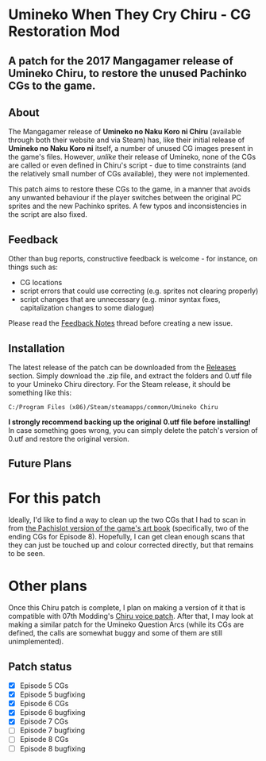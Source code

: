 # Umineko When They Cry Chiru - CG Restoration Mod
A patch for the 2017 Mangagamer release of Umineko Chiru, to restore the unused Pachinko CGs to the game.
----
## About
The Mangagamer release of **Umineko no Naku Koro ni Chiru** (available through both their website and via Steam) has, like their initial release of **Umineko no Naku Koro ni** itself, a number of unused CG images present in the game's files. However, _unlike_ their release of Umineko, none of the CGs are called or even defined in Chiru's script - due to time constraints (and the relatively small number of CGs available), they were not implemented.

This patch aims to restore these CGs to the game, in a manner that avoids any unwanted behaviour if the player switches between the original PC sprites and the new Pachinko sprites. A few typos and inconsistencies in the script are also fixed.
## Feedback
Other than bug reports, constructive feedback is welcome - for instance, on things such as:
- CG locations
- script errors that could use correcting (e.g. sprites not clearing properly) 
- script changes that are unnecessary (e.g. minor syntax fixes, capitalization changes to some dialogue)

Please read the [Feedback Notes](https://github.com/KyuuGryphon/umineko-chiru-cgs/issues/1) thread before creating a new issue.
## Installation
The latest release of the patch can be downloaded from the [Releases](https://github.com/KyuuGryphon/umineko-chiru-cgs/releases) section. Simply download the .zip file, and extract the folders and 0.utf file to your Umineko Chiru directory. For the Steam release, it should be something like this:

`C:/Program Files (x86)/Steam/steamapps/common/Umineko Chiru`

**I strongly recommend backing up the original 0.utf file before installing!** In case something goes wrong, you can simply delete the patch's version of 0.utf and restore the original version. 
## Future Plans
# For this patch
Ideally, I'd like to find a way to clean up the two CGs that I had to scan in from [the Pachislot version of the game's art book](https://www.ninoma.com/index.php/character-of-the-slot-golden-witch-umineko-no-naku-koro-ni-artbooks) (specifically, two of the ending CGs for Episode 8). Hopefully, I can get clean enough scans that they can just be touched up and colour corrected directly, but that remains to be seen.
# Other plans
Once this Chiru patch is complete, I plan on making a version of it that is compatible with 07th Modding's [Chiru voice patch](https://github.com/07th-mod/umineko-answer/tree/master/voices-only). After that, I may look at making a similar patch for the Umineko Question Arcs (while its CGs are defined, the calls are somewhat buggy and some of them are still unimplemented).
## Patch status
- [x] Episode 5 CGs
- [x] Episode 5 bugfixing
- [x] Episode 6 CGs
- [x] Episode 6 bugfixing
- [x] Episode 7 CGs
- [ ] Episode 7 bugfixing
- [ ] Episode 8 CGs
- [ ] Episode 8 bugfixing
